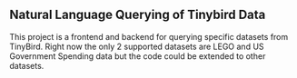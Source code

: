 ## Natural Language Querying of Tinybird Data
This project is a frontend and backend for querying specific datasets from TinyBird. Right now the only 2 supported datasets are LEGO and US Government Spending data but the code could be extended to other datasets.
